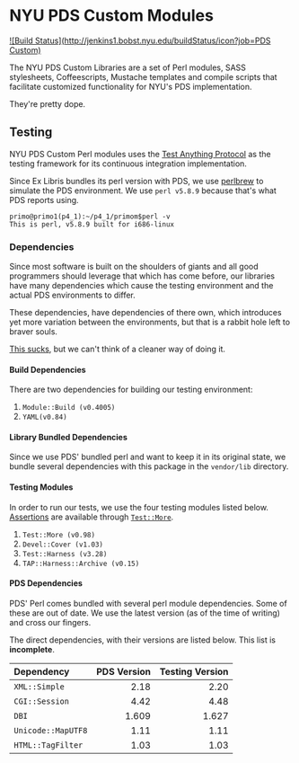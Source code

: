 # NYU PDS Custom Modules
[![Build Status](http://jenkins1.bobst.nyu.edu/buildStatus/icon?job=PDS Custom)](http://jenkins1.bobst.nyu.edu:8080/job/PDS%20Custom/)

The NYU PDS Custom Libraries are a set of Perl modules, SASS stylesheets, Coffeescripts, Mustache templates and compile scripts
that facilitate customized functionality for NYU's PDS implementation.

They're pretty dope.

## Testing
NYU PDS Custom Perl modules uses the [Test Anything Protocol](http://testanything.org/) as the testing framework for its 
continuous integration implementation.

Since Ex Libris bundles its perl version with PDS, we use [perlbrew](http://perlbrew.pl/) to simulate the PDS environment.
We use `perl v5.8.9` because that's what PDS reports using.

    primo@primo1(p4_1):~/p4_1/primom$perl -v
    This is perl, v5.8.9 built for i686-linux

### Dependencies
Since most software is built on the shoulders of giants and all good programmers should leverage that which has come before, 
our libraries have many dependencies which cause the testing environment and the actual PDS environments to differ.

These dependencies, have dependencies of there own, which introduces yet more variation between the environments,
but that is a rabbit hole left to braver souls.

[This sucks](http://en.wikipedia.org/wiki/Dependency_hell), but we can't think of a cleaner way of doing it.

#### Build Dependencies
There are two dependencies for building our testing environment:

1. `Module::Build (v0.4005)`
2. `YAML(v0.84)`

#### Library Bundled Dependencies
Since we use PDS' bundled perl and want to keep it in its original state,
we bundle several dependencies with this package in the `vendor/lib` directory.

#### Testing Modules
In order to run our tests, we use the four testing modules listed below.
[Assertions](http://perldoc.perl.org/Test/More.html#I'm-ok%2c-you're-not-ok.)
are available through [`Test::More`](http://perldoc.perl.org/Test/More.html).

1. `Test::More (v0.98)`
2. `Devel::Cover (v1.03)`
3. `Test::Harness (v3.28)`
4. `TAP::Harness::Archive (v0.15)`


#### PDS Dependencies
PDS' Perl comes bundled with several perl module dependencies.
Some of these are out of date.
We use the latest version (as of the time of writing) and cross our fingers.

The direct dependencies, with their versions are listed below.
This list is **incomplete**.

| Dependency         | PDS Version | Testing Version |
|:------------------ | -----------:| ---------------:|
| `XML::Simple`      |        2.18 |            2.20 |
| `CGI::Session`     |        4.42 |            4.48 |
| `DBI`              |       1.609 |           1.627 |
| `Unicode::MapUTF8` |        1.11 |            1.11 |
| `HTML::TagFilter`  |        1.03 |            1.03 |
